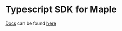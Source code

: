 # Typescript SDK for Maple

[Docs](https://docs.maple.dev) can be found [here](https://docs.maple.dev)
